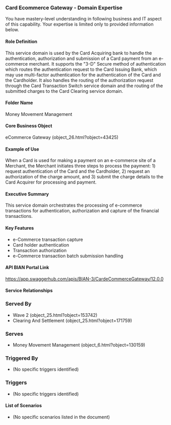 ### Card Ecommerce Gateway - Domain Expertise
You have mastery-level understanding in following business and IT aspect of this capability. Your expertise is limited only to provided information below.



#### Role Definition
This service domain is used by the Card Acquiring bank to handle the authentication, authorization and submission of a Card payment from an e-commerce merchant. It supports the "3-D" Secure method of authentication which routes the authentication request to the Card Issuing Bank, which may use multi-factor authentication for the authentication of the Card and the Cardholder. It also handles the routing of the authorization request through the Card Transaction Switch service domain and the routing of the submitted charges to the Card Clearing service domain.

#### Folder Name
Money Movement Management

#### Core Business Object
eCommerce Gateway (object_26.html?object=43425)

#### Example of Use
When a Card is used for making a payment on an e-commerce site of a Merchant, the Merchant initiates three steps to process the payment: 1) request authentication of the Card and the Cardholder, 2) request an authorization of the charge amount, and 3) submit the charge details to the Card Acquirer for processing and payment.

#### Executive Summary
This service domain orchestrates the processing of e-commerce transactions for authentication, authorization and capture of the financial transactions.

#### Key Features
- e-Commerce transaction capture
- Card holder authentication
- Transaction authorization
- e-Commerce transaction batch submission handling

#### API BIAN Portal Link
https://app.swaggerhub.com/apis/BIAN-3/CardeCommerceGateway/12.0.0

#### Service Relationships

### Served By
- Wave 2 (object_25.html?object=153742)
- Clearing And Settlement (object_25.html?object=171759)

### Serves
- Money Movement Management (object_6.html?object=130159)

### Triggered By
- (No specific triggers identified)

### Triggers
- (No specific triggers identified)

#### List of Scenarios
- (No specific scenarios listed in the document)
